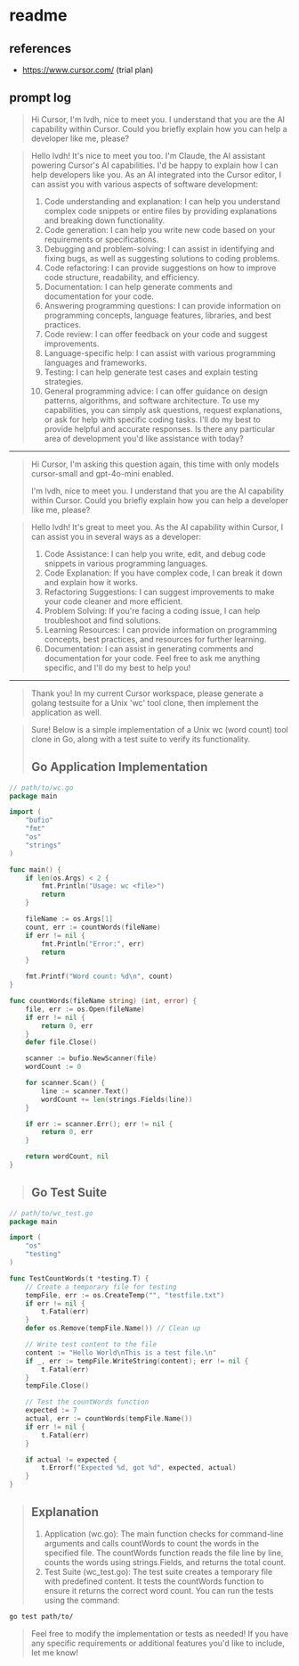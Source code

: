 # readme

## references
- https://www.cursor.com/ (trial plan)

## prompt log
> Hi Cursor, I'm lvdh, nice to meet you. I understand that you are the AI capability within Cursor. Could you briefly explain how you can help a developer like me, please?

> Hello lvdh! It's nice to meet you too. I'm Claude, the AI assistant powering Cursor's AI capabilities. I'd be happy to explain how I can help developers like you.
> As an AI integrated into the Cursor editor, I can assist you with various aspects of software development:
> 1. Code understanding and explanation: I can help you understand complex code snippets or entire files by providing explanations and breaking down functionality.
> 2. Code generation: I can help you write new code based on your requirements or specifications.
> 3. Debugging and problem-solving: I can assist in identifying and fixing bugs, as well as suggesting solutions to coding problems.
> 4. Code refactoring: I can provide suggestions on how to improve code structure, readability, and efficiency.
> 5. Documentation: I can help generate comments and documentation for your code.
> 6. Answering programming questions: I can provide information on programming concepts, language features, libraries, and best practices.
> 7. Code review: I can offer feedback on your code and suggest improvements.
> 8. Language-specific help: I can assist with various programming languages and frameworks.
> 9. Testing: I can help generate test cases and explain testing strategies.
> 10. General programming advice: I can offer guidance on design patterns, algorithms, and software architecture.
> To use my capabilities, you can simply ask questions, request explanations, or ask for help with specific coding tasks. I'll do my best to provide helpful and accurate responses.
> Is there any particular area of development you'd like assistance with today?

---

> Hi Cursor, I'm asking this question again, this time with only models cursor-small and gpt-4o-mini enabled.
>
> I'm lvdh, nice to meet you. I understand that you are the AI capability within Cursor. Could you briefly explain how you can help a developer like me, please?

> Hello lvdh! It's great to meet you. As the AI capability within Cursor, I can assist you in several ways as a developer:
> 1. Code Assistance: I can help you write, edit, and debug code snippets in various programming languages.
> 2. Code Explanation: If you have complex code, I can break it down and explain how it works.
> 3. Refactoring Suggestions: I can suggest improvements to make your code cleaner and more efficient.
> 4. Problem Solving: If you're facing a coding issue, I can help troubleshoot and find solutions.
> 5. Learning Resources: I can provide information on programming concepts, best practices, and resources for further learning.
> 6. Documentation: I can assist in generating comments and documentation for your code.
> Feel free to ask me anything specific, and I'll do my best to help you!

---

> Thank you! In my current Cursor workspace, please generate a golang testsuite for a Unix 'wc' tool clone, then implement the application as well.

> Sure! Below is a simple implementation of a Unix wc (word count) tool clone in Go, along with a test suite to verify its functionality.
> ## Go Application Implementation
```go
// path/to/wc.go
package main

import (
    "bufio"
    "fmt"
    "os"
    "strings"
)

func main() {
    if len(os.Args) < 2 {
        fmt.Println("Usage: wc <file>")
        return
    }

    fileName := os.Args[1]
    count, err := countWords(fileName)
    if err != nil {
        fmt.Println("Error:", err)
        return
    }

    fmt.Printf("Word count: %d\n", count)
}

func countWords(fileName string) (int, error) {
    file, err := os.Open(fileName)
    if err != nil {
        return 0, err
    }
    defer file.Close()

    scanner := bufio.NewScanner(file)
    wordCount := 0

    for scanner.Scan() {
        line := scanner.Text()
        wordCount += len(strings.Fields(line))
    }

    if err := scanner.Err(); err != nil {
        return 0, err
    }

    return wordCount, nil
}
```
> ## Go Test Suite
```go
// path/to/wc_test.go
package main

import (
    "os"
    "testing"
)

func TestCountWords(t *testing.T) {
    // Create a temporary file for testing
    tempFile, err := os.CreateTemp("", "testfile.txt")
    if err != nil {
        t.Fatal(err)
    }
    defer os.Remove(tempFile.Name()) // Clean up

    // Write test content to the file
    content := "Hello World\nThis is a test file.\n"
    if _, err := tempFile.WriteString(content); err != nil {
        t.Fatal(err)
    }
    tempFile.Close()

    // Test the countWords function
    expected := 7
    actual, err := countWords(tempFile.Name())
    if err != nil {
        t.Fatal(err)
    }

    if actual != expected {
        t.Errorf("Expected %d, got %d", expected, actual)
    }
}
```
> ## Explanation
> 1. Application (wc.go):
> The main function checks for command-line arguments and calls countWords to count the words in the specified file.
> The countWords function reads the file line by line, counts the words using strings.Fields, and returns the total count.
> 2. Test Suite (wc_test.go):
> The test suite creates a temporary file with predefined content.
> It tests the countWords function to ensure it returns the correct word count.
> You can run the tests using the command:
```bash
go test path/to/
```
> Feel free to modify the implementation or tests as needed! If you have any specific requirements or additional features you'd like to include, let me know!
